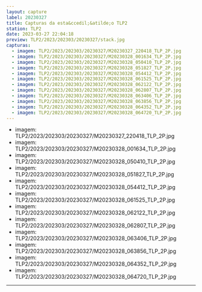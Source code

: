 ```yaml
---
layout: capture
label: 20230327
title: Capturas da esta&ccedil;&atilde;o TLP2
station: TLP2
date: 2023-03-27 22:04:18
preview: TLP2/2023/202303/20230327/stack.jpg
capturas:
  - imagem: TLP2/2023/202303/20230327/M20230327_220418_TLP_2P.jpg
  - imagem: TLP2/2023/202303/20230327/M20230328_001634_TLP_2P.jpg
  - imagem: TLP2/2023/202303/20230327/M20230328_050410_TLP_2P.jpg
  - imagem: TLP2/2023/202303/20230327/M20230328_051827_TLP_2P.jpg
  - imagem: TLP2/2023/202303/20230327/M20230328_054412_TLP_2P.jpg
  - imagem: TLP2/2023/202303/20230327/M20230328_061525_TLP_2P.jpg
  - imagem: TLP2/2023/202303/20230327/M20230328_062122_TLP_2P.jpg
  - imagem: TLP2/2023/202303/20230327/M20230328_062807_TLP_2P.jpg
  - imagem: TLP2/2023/202303/20230327/M20230328_063406_TLP_2P.jpg
  - imagem: TLP2/2023/202303/20230327/M20230328_063856_TLP_2P.jpg
  - imagem: TLP2/2023/202303/20230327/M20230328_064352_TLP_2P.jpg
  - imagem: TLP2/2023/202303/20230327/M20230328_064720_TLP_2P.jpg
---
```

  - imagem: TLP2/2023/202303/20230327/M20230327_220418_TLP_2P.jpg
  - imagem: TLP2/2023/202303/20230327/M20230328_001634_TLP_2P.jpg
  - imagem: TLP2/2023/202303/20230327/M20230328_050410_TLP_2P.jpg
  - imagem: TLP2/2023/202303/20230327/M20230328_051827_TLP_2P.jpg
  - imagem: TLP2/2023/202303/20230327/M20230328_054412_TLP_2P.jpg
  - imagem: TLP2/2023/202303/20230327/M20230328_061525_TLP_2P.jpg
  - imagem: TLP2/2023/202303/20230327/M20230328_062122_TLP_2P.jpg
  - imagem: TLP2/2023/202303/20230327/M20230328_062807_TLP_2P.jpg
  - imagem: TLP2/2023/202303/20230327/M20230328_063406_TLP_2P.jpg
  - imagem: TLP2/2023/202303/20230327/M20230328_063856_TLP_2P.jpg
  - imagem: TLP2/2023/202303/20230327/M20230328_064352_TLP_2P.jpg
  - imagem: TLP2/2023/202303/20230327/M20230328_064720_TLP_2P.jpg
---
